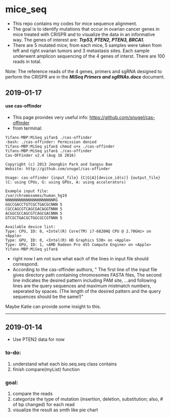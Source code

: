 # mice_seq
* This repo contains my codes for mice sequence alignment. 
* The goal is to identify mutations that occur in ovarian cancer genes in mice treated with CRISPR and to visualize the data in an informative way. The genes of interest are: ***Trp53, PTEN2, PTEN3, BRCA1.***
* There are 5 mutated mice; from each mice, 5 samples were taken from left and right ovarian tumors and 3 metastasis sites. Each sample underwent amplicon sequencing of the 4 genes of interst. There are 100 reads in total. 

Note: The reference reads of the 4 genes, primers and sgRNA designed to perform the CRISPR are in the ***MiSeq Primers and sgRNAs.docx*** document. 






## 2019-01-17
#### use cas-offinder
+ This page provides very useful info: https://github.com/snugel/cas-offinder
+ from terminal:
```
Yifans-MBP:MiSeq yifan$ ./cas-offinder
-bash: ./cas-offinder: Permission denied
Yifans-MBP:MiSeq yifan$ chmod u+x ./cas-offinder
Yifans-MBP:MiSeq yifan$ ./cas-offinder
Cas-OFFinder v2.4 (Aug 16 2016)

Copyright (c) 2013 Jeongbin Park and Sangsu Bae
Website: http://github.com/snugel/cas-offinder

Usage: cas-offinder {input_file} {C|G|A}[device_id(s)] {output_file}
(C: using CPUs, G: using GPUs, A: using accelerators)

Example input file:
/var/chromosomes/human_hg19
NNNNNNNNNNNNNNNNNNNNNRG
GGCCGACCTGTCGCTGACGCNNN 5
CGCCAGCGTCAGCGACAGGTNNN 5
ACGGCGCCAGCGTCAGCGACNNN 5
GTCGCTGACGCTGGCGCCGTNNN 5

Available device list:
Type: CPU, ID: 0, <Intel(R) Core(TM) i7-6820HQ CPU @ 2.70GHz> on <Apple>
Type: GPU, ID: 0, <Intel(R) HD Graphics 530> on <Apple>
Type: GPU, ID: 1, <AMD Radeon Pro 455 Compute Engine> on <Apple>
Yifans-MBP:MiSeq yifan$ 
```


+ right now I am not sure what each of the lines in input file should correspond.
+ According to the cas-offinder authors, 
" The first line of the input file gives directory path containing chromosomes FASTA files,
The second line indicates the desired pattern including PAM site,
...and following lines are the query sequences and maximum mistmatch numbers, seperated by spaces. (The length of the desired pattern and the query sequences should be the same!)" 

Maybe Katie can provide some insight to this.
_______________________________

## 2019-01-14
* Use PTEN2 data for now
### to-do:
1. understand what each bio.seq.seq class contains
2. finish compare(myList) function
### goal:
1. compare the reads
1. categorize the type of mutation (insertion, deletion, substitution; also, # of bp changed) for each read
1. visualize the result as smth like pie chart
